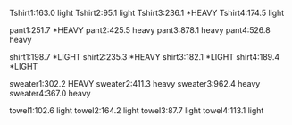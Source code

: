 Tshirt1:163.0 light
Tshirt2:95.1 light
Tshirt3:236.1 *HEAVY
Tshirt4:174.5 light

pant1:251.7 *HEAVY
pant2:425.5 heavy
pant3:878.1 heavy
pant4:526.8 heavy

shirt1:198.7 *LIGHT
shirt2:235.3 *HEAVY
shirt3:182.1 *LIGHT
shirt4:189.4 *LIGHT

sweater1:302.2 HEAVY
sweater2:411.3 heavy
sweater3:962.4 heavy
sweater4:367.0 heavy

towel1:102.6 light
towel2:164.2 light
towel3:87.7 light
towel4:113.1 light

